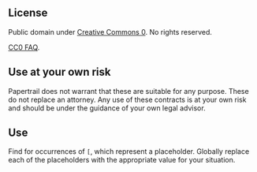 ## License

Public domain under [Creative Commons 0](http://creativecommons.org/publicdomain/zero/1.0/). 
No rights reserved.

[CC0 FAQ](http://wiki.creativecommons.org/CC0_FAQ).

## Use at your own risk

Papertrail does not warrant that these are suitable for any purpose.
These do not replace an attorney. Any use of these contracts is at your
own risk and should be under the guidance of your own legal advisor.

## Use

Find for occurrences of `[`, which represent a placeholder. Globally
replace each of the placeholders with the appropriate value for your
situation.

